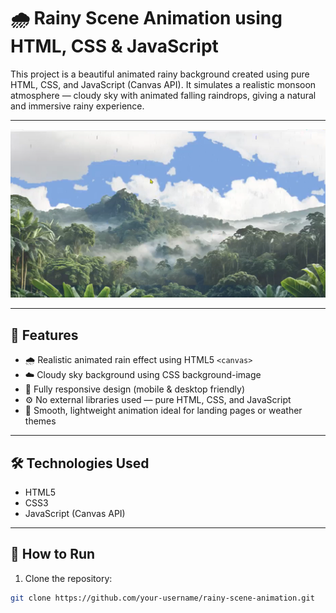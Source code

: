 # 🌧️ Rainy Scene Animation using HTML, CSS & JavaScript

This project is a beautiful animated rainy background created using pure HTML, CSS, and JavaScript (Canvas API). It simulates a realistic monsoon atmosphere — cloudy sky with animated falling raindrops, giving a natural and immersive rainy experience.

---

![Rainy Scene Preview](Screenshot%202025-07-22%20214811.png)

---

## 🌟 Features

- 🌧️ Realistic animated rain effect using HTML5 `<canvas>`
- ☁️ Cloudy sky background using CSS background-image
- 📱 Fully responsive design (mobile & desktop friendly)
- ⚙️ No external libraries used — pure HTML, CSS, and JavaScript
- 🎨 Smooth, lightweight animation ideal for landing pages or weather themes

---

## 🛠️ Technologies Used

- HTML5
- CSS3
- JavaScript (Canvas API)

---

## 🚀 How to Run

1. Clone the repository:

```bash
git clone https://github.com/your-username/rainy-scene-animation.git
